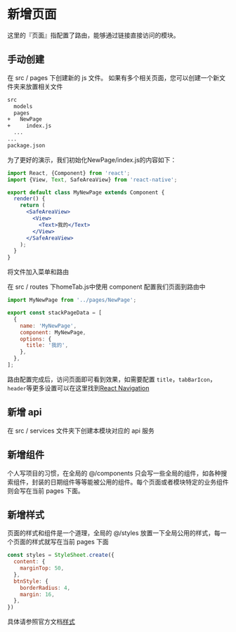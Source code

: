 # 新增页面

这里的『页面』指配置了路由，能够通过链接直接访问的模块。

## 手动创建

在 src / pages 下创建新的 js 文件。 如果有多个相关页面，您可以创建一个新文件夹来放置相关文件
```bash
src
  models
  pages
+   NewPage
+     index.js
  ...
...
package.json
```

为了更好的演示，我们初始化NewPage/index.js的内容如下：
```jsx
import React, {Component} from 'react';
import {View, Text, SafeAreaView} from 'react-native';

export default class MyNewPage extends Component {
  render() {
    return (
      <SafeAreaView>
        <View>
          <Text>我的</Text>
        </View>
      </SafeAreaView>
    );
  }
}
```
将文件加入菜单和路由

在 src / routes 下homeTab.js中使用 component 配置我们页面到路由中
```jsx
import MyNewPage from '../pages/NewPage';

export const stackPageData = [
  {
    name: 'MyNewPage',
    component: MyNewPage,
    options: {
      title: '我的',
    },
  },
];
```
路由配置完成后，访问页面即可看到效果，如需要配置 `title`，`tabBarIcon`，`header`等更多设置可以在这里找到[React Navigation](https://reactnavigation.org/docs/stack-navigator/)

## 新增 api

在 src / services 文件夹下创建本模块对应的 api 服务

## 新增组件

个人写项目的习惯，在全局的 @/components 只会写一些全局的组件，如各种搜索组件，封装的日期组件等等能被公用的组件。每个页面或者模块特定的业务组件则会写在当前 pages 下面。

## 新增样式

页面的样式和组件是一个道理，全局的 @/styles 放置一下全局公用的样式，每一个页面的样式就写在当前 pages 下面
```jsx
const styles = StyleSheet.create({
  content: {
    marginTop: 50,
  },
  btnStyle: {
    borderRadius: 4,
    margin: 16,
  },
})
```
具体请参照官方文档[样式](https://reactnative.cn/docs/style)
